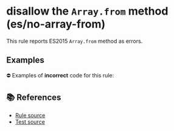 # disallow the `Array.from` method (es/no-array-from)

This rule reports ES2015 `Array.from` method as errors.

## Examples

⛔ Examples of **incorrect** code for this rule:

<eslint-playground type="bad" code="/*eslint es/no-array-from: error */
const array = Array.from(&quot;hello&quot;)
" />

## 📚 References

- [Rule source](https://github.com/mysticatea/eslint-plugin-es/blob/v1.4.0/lib/rules/no-array-from.js)
- [Test source](https://github.com/mysticatea/eslint-plugin-es/blob/v1.4.0/tests/lib/rules/no-array-from.js)
